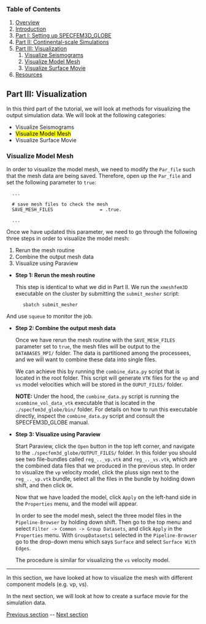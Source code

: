 ### Table of Contents
1. [Overview](/index.md)
2. [Introduction](/intro_specfem.md)
3. [Part I: Setting up SPECFEM3D_GLOBE](/setup_specfem3d.md)
4. [Part II: Continental-scale Simulations](/prepare_data.md)
5. [Part III: Visualization](/vis_seismo.md)
    1. [Visualize Seismograms](/vis_seismo.md)
    2. [Visualize Model Mesh](/vis_mesh.md)
    3. [Visualize Surface Movie](/vis_movie.md)
6. [Resources](resources.md)


## Part III: Visualization

In this third part of the tutorial, we will look at methods for visualizing the
output simulation data. We will look at the following categories:

* Visualize Seismograms
* <mark>Visualize Model Mesh</mark>
* Visualize Surface Movie

### Visualize Model Mesh

In order to visualize the model mesh, we need to modify the `Par_file` such
that the mesh data are being saved. Therefore, open up the `Par_file` and set
the following parameter to `true`:

      ...

      # save mesh files to check the mesh
      SAVE_MESH_FILES                 = .true.

      ...

Once we have updated this parameter, we need to go through the following three
steps in order to visualize the model mesh:

1. Rerun the mesh routine
2. Combine the output mesh data
3. Visualize using Paraview

* **Step 1: Rerun the mesh routine**
  
  This step is identical to what we did in Part II. We run the `xmeshfem3D`
  executable on the cluster by submitting the `submit_mesher` script:

```shell
      sbatch submit_mesher
```
  And use `squeue` to monitor the job.

* **Step 2: Combine the output mesh data**

  Once we have rerun the mesh routine with the `SAVE_MESH_FILES` parameter set
  to `true`, the mesh files will be output to the `DATABASES_MPI/` folder. The
  data is partitioned among the processees, and we will want to combine these
  data into single files.

  We can achieve this by running the `combine_data.py` script that is located
  in the root folder. This script will generate `VTK` files for the `vp` and
  `vs` model velocities which will be stored in the `OUPUT_FILES/` folder.

  **NOTE:** Under the hood, the `combine_data.py` script is running the
  `xcombine_vol_data_vtk` executable that is located in the
  `./specfem3d_globe/bin/` folder. For details on how to run this executable
  directly, inspect the `combine_data.py` script and consult the
  SPECFEM3D_GLOBE manual.

* **Step 3: Visualize using Paraview**

  Start Paraview, click the `Open` button in the top left corner, and navigate
  to the `./specfem3d_globe/OUTPUT_FILES/` folder. In this folder you should
  see two file-bundles called `reg_.._vp.vtk` and `reg_.._vs.vtk`, which are
  the combined data files that we produced in the previous step. In order to
  visualize the `vp` velocity model, click the pluss sign next to the 
  `reg_.._vp.vtk` bundle, select all the files in the bundle by holding down
  shift, and then click `OK`.

  Now that we have loaded the model, click `Apply` on the left-hand side in the
  `Properties` menu, and the model will appear.

  In order to see the model mesh, select the three model files in the
  `Pipeline-Browser` by holding down shift. Then go to the top menu and select
  `Filter -> Common -> Group Datasets`, and click `Apply` in the `Properties`
  menu. With `GroupDatasets1` selected in the `Pipeline-Browser` go to the
  drop-down menu which says `Surface` and select `Surface With Edges`.

  The procedure is similar for visualizing the `vs` velocity model.

---
In this section, we have looked at how to visualize the mesh with different
component models (e.g. vp, vs).

In the next section, we will look at how to create a surface movie for the
simulation data.

[Previous section](/vis_seismo.md) -- [Next section](/vis_movie.md)
